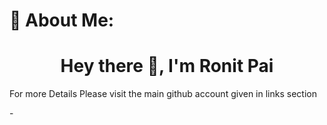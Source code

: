 # 💫 About Me:
<h1 align="center">Hey there 👋, I'm Ronit Pai</h1>
<p>For more Details Please visit the main github account given in links section</p>
-
